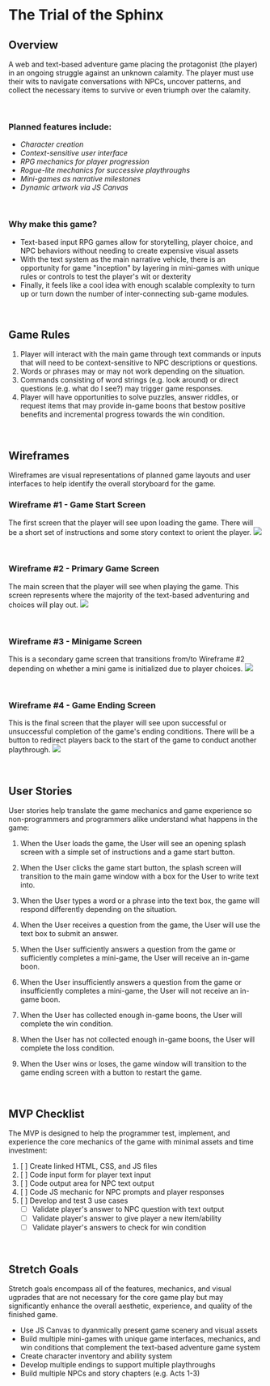 # The Trial of the Sphinx

## Overview
A web and text-based adventure game placing the protagonist (the player) in an ongoing struggle against an unknown calamity. The player must use their wits to navigate conversations with NPCs, uncover patterns, and collect the necessary items to survive or even triumph over the calamity.

</br> 

### Planned features include:
* _Character creation_
* _Context-sensitive user interface_
* _RPG mechanics for player progression_
* _Rogue-lite mechanics for successive playthroughs_
* _Mini-games as narrative milestones_
* _Dynamic artwork via JS Canvas_

</br> 

### Why make this game?
* Text-based input RPG games allow for storytelling, player choice, and NPC behaviors without needing to create expensive visual assets
* With the text system as the main narrative vehicle, there is an opportunity for game "inception" by layering in mini-games with unique rules or controls to test the player's wit or dexterity
* Finally, it feels like a cool idea with enough scalable complexity to turn up or turn down the number of inter-connecting sub-game modules.

</br>

## Game Rules
1. Player will interact with the main game through text commands or inputs that will need to be context-sensitive to NPC descriptions or questions.
2. Words or phrases may or may not work depending on the situation.
3. Commands consisting of word strings (e.g. look around) or direct questions (e.g. what do I see?) may trigger game responses.
4. Player will have opportunities to solve puzzles, answer riddles, or request items that may provide in-game boons that bestow positive benefits and incremental progress towards the win condition.

</br>

## Wireframes
Wireframes are visual representations of planned game layouts and user interfaces to help identify the overall storyboard for the game.

### Wireframe #1 - Game Start Screen
The first screen that the player will see upon loading the game. There will be a short set of instructions and some story context to orient the player.
<img src="https://github.com/graymok/sei-solo-project-1/blob/main/assets/wireframe-1.png?raw=true)">

</br>

### Wireframe #2 - Primary Game Screen
The main screen that the player will see when playing the game. This screen represents where the majority of the text-based adventuring and choices will play out.
<img src="https://github.com/graymok/sei-solo-project-1/blob/main/assets/wireframe-2.png?raw=true">

</br>

### Wireframe #3 - Minigame Screen
This is a secondary game screen that transitions from/to Wireframe #2 depending on whether a mini game is initialized due to player choices.
<img src="https://github.com/graymok/sei-solo-project-1/blob/main/assets/wireframe-3.png?raw=true">

</br>

### Wireframe #4 - Game Ending Screen
This is the final screen that the player will see upon successful or unsuccessful completion of the game's ending conditions. There will be a button to redirect players back to the start of the game to conduct another playthrough.
<img src="https://github.com/graymok/sei-solo-project-1/blob/main/assets/wireframe-4.png?raw=true">

</br>

## User Stories
User stories help translate the game mechanics and game experience so non-programmers and programmers alike understand what happens in the game:

1. When the User loads the game, the User will see an opening splash screen with a simple set of instructions and a game start button.

2. When the User clicks the game start button, the splash screen will transition to the main game window with a box for the User to write text into.

3. When the User types a word or a phrase into the text box, the game will respond differently depending on the situation.

4. When the User receives a question from the game, the User will use the text box to submit an answer.

5. When the User sufficiently answers a question from the game or sufficiently completes a mini-game, the User will receive an in-game boon.

6. When the User insufficiently answers a question from the game or insufficiently completes a mini-game, the User will not receive an in-game boon.

7. When the User has collected enough in-game boons, the User will complete the win condition.

8. When the User has not collected enough in-game boons, the User will complete the loss condition.

9. When the User wins or loses, the game window will transition to the game ending screen with a button to restart the game.

</br>

## MVP Checklist
The MVP is designed to help the programmer test, implement, and experience the core mechanics of the game with minimal assets and time investment:

1. [ ] Create linked HTML, CSS, and JS files
2. [ ] Code input form for player text input
3. [ ] Code output area for NPC text output
4. [ ] Code JS mechanic for NPC prompts and player responses
5. [ ] Develop and test 3 use cases
    - [ ] Validate player's answer to NPC question with text output
    - [ ] Validate player's answer to give player a new item/ability
    - [ ] Validate player's answers to check for win condition

</br>

## Stretch Goals
Stretch goals encompass all of the features, mechanics, and visual ugprades that are not necessary for the core game play but may significantly enhance the overall aesthetic, experience, and quality of the finished game.

* Use JS Canvas to dyanmically present game scenery and visual assets
* Build multiple mini-games with unique game interfaces, mechanics, and win conditions that complement the text-based adventure game system
* Create character inventory and ability system
* Develop multiple endings to support multiple playthroughs
* Build multiple NPCs and story chapters (e.g. Acts 1-3)